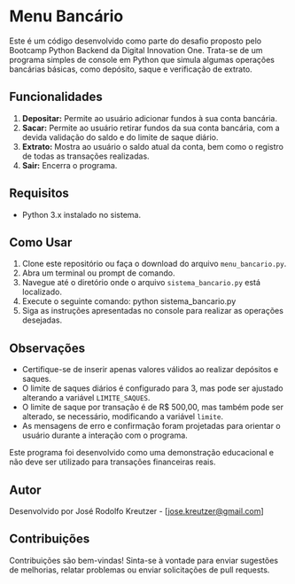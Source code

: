 # Menu Bancário

Este é um código desenvolvido como parte do desafio proposto pelo Bootcamp Python Backend da Digital Innovation One. Trata-se de um programa simples de console em Python que simula algumas operações bancárias básicas, como depósito, saque e verificação de extrato.

## Funcionalidades

1. **Depositar:** Permite ao usuário adicionar fundos à sua conta bancária.
2. **Sacar:** Permite ao usuário retirar fundos da sua conta bancária, com a devida validação do saldo e do limite de saque diário.
3. **Extrato:** Mostra ao usuário o saldo atual da conta, bem como o registro de todas as transações realizadas.
4. **Sair:** Encerra o programa.

## Requisitos

- Python 3.x instalado no sistema.

## Como Usar

1. Clone este repositório ou faça o download do arquivo `menu_bancario.py`.
2. Abra um terminal ou prompt de comando.
3. Navegue até o diretório onde o arquivo `sistema_bancario.py` está localizado.
4. Execute o seguinte comando: python sistema_bancario.py
5. Siga as instruções apresentadas no console para realizar as operações desejadas.

## Observações

- Certifique-se de inserir apenas valores válidos ao realizar depósitos e saques.
- O limite de saques diários é configurado para 3, mas pode ser ajustado alterando a variável `LIMITE_SAQUES`.
- O limite de saque por transação é de R$ 500,00, mas também pode ser alterado, se necessário, modificando a variável `limite`.
- As mensagens de erro e confirmação foram projetadas para orientar o usuário durante a interação com o programa.

Este programa foi desenvolvido como uma demonstração educacional e não deve ser utilizado para transações financeiras reais.

## Autor

Desenvolvido por José Rodolfo Kreutzer - [jose.kreutzer@gmail.com]

## Contribuições

Contribuições são bem-vindas! Sinta-se à vontade para enviar sugestões de melhorias, relatar problemas ou enviar solicitações de pull requests.

